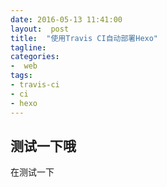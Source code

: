 ```yaml
---
date: 2016-05-13 11:41:00
layout:  post
title:  "使用Travis CI自动部署Hexo"
tagline:
categories:
-  web
tags:
- travis-ci
- ci
- hexo
---
```


## 测试一下哦

在测试一下
